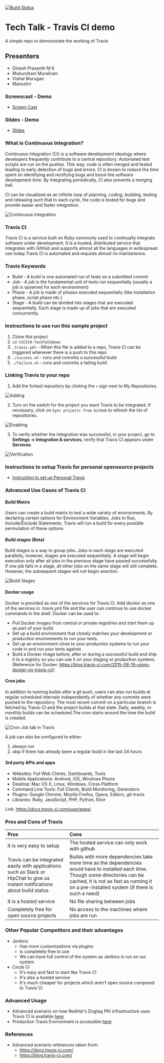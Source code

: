 [![Build Status](https://travis-ci.org/SilleBille/CSC519-TechTalkDemo.svg?branch=master)](https://travis-ci.org/SilleBille/CSC519-TechTalkDemo)

# Tech Talk - Travis CI demo

A simple repo to demonstrate the working of Travis

## Presenters
- Dinesh Prasanth M K
- Mukundram Muraliram
- Vishal Murugan
- Manushri

### Screencast - Demo
- [Screen Cast](https://youtu.be/SGGI7g2pjrY)

### Slides - Demo
- [Slides](https://docs.google.com/a/ncsu.edu/presentation/d/1KHg0NRKmN-UuNzs5eLzCP_L7MbhOxMFBYP0836zA5mY/edit?usp=sharing)

### What is Continuous Integration?

Continuous Integration (CI) is a software development ideology where developers frequently contribute to a central repository. Automated test scripts are run on the pushes. This way, code is often merged and tested leading to early detection of bugs and errors. CI is known to reduce the time spent on identifying and rectifying bugs and boost the software development time. By integrating periodically, CI also prevents a merging hell.

CI can be visualized as an infinite loop of planning, coding, building, testing and releasing such that in each cycle, the code is tested for bugs and provide easier and faster integration. 

![Continuous Integration](https://www.soasta.com/wp-content/uploads/2016/01/infitiny-circle_v1.png)



### Travis CI

Travis CI is a service built on Ruby commonly used to continually integrate software under development. It is a hosted, distributed service that integrates with GitHub and supports almost all the languages in widespread use today.Travis CI is automated and requires almost no maintanence. 

### Travis Keywords

- Build - A build is one automated run of tests on a submitted commit
- Job - A job is the fundamental unit of tests run sequentially (usually a job is spawned for each environment)
- Phase - A job is made of phases executed sequentially (like installation phase, script phase etc.)
- Stage - A build can be divided into stages that are executed sequentially. Each stage is made up of jobs that are executed concurrently. 

### Instructions to use run this sample project
1. Clone this project
2. `cd CSC519-TechTalkDemo`
3. `.travis.yml` - When this file is added to a repo, Travis CI can be triggered whenever there is a push to this repo
4. `./success.sh` - runs and commits a successful build
5. `./failure.sh` - runs and commits a failing build

### Linking Travis to your repo
1. Add the forked repository by clicking the `+` sign next to My Repositories. 

![Adding](http://pki.fedoraproject.org/images/a/ac/Travis_2.png)

2. Turn on the switch for the project you want Travis to be integrated. If necessary, click on `Sync projects from GitHub` to refresh the list of repositories. 

![Enabling](http://pki.fedoraproject.org/images/0/0c/Travis_4.png)

3. To verify whether the integration was successful, in your project, go to **Settings -> Integration & services**, verify that Travis CI appears under **Services**. 

![Verification](http://pki.fedoraproject.org/images/thumb/8/81/Travis_5.png/800px-Travis_5.png)


### Instructions to setup Travis for personal opensource projects
- [Instruction to set up Personal Travis](http://pki.fedoraproject.org/wiki/Personal_Travis_CI_build)
### Advanced Use Cases of Travis CI
#### Build Matrix
Users can create a build matrix to test a wide variety of environments. By declaring certain options for Environment Variables, Jobs to Run, Include/Exclude Statements, Travis will run a build for every possible permutation of these options. 

#### Build stages (Beta)
Build stages is a way to group jobs. Jobs in each stage are executed parallelly, however, stages are executed sequentially.
A stage will begin execution only after all jobs in the previous stage have passed successfully. If one job fails in a stage, all other jobs on the same stage will still complete. However, the subsequent stages will not begin exection.

![Build Stages](https://cloud.githubusercontent.com/assets/3729517/25229553/0868909c-25d1-11e7-9263-b076fdef9288.gif)

#### Docker usage
Docker is provided as one of the services for Travis CI.  Add docker as one of the services in .travis.yml file and the user can continue to use docker commands in the shell.
Docker can be used to:
-   Pull Docker images from central or private registries and start them up as part of your build.
-   Set up a build environment that closely matches your development or production environments to run your tests.
-   Set up an environment close to your production systems to run your code in and run your tests against.
-   Build a Docker image before, after or during a successful build and ship it to a registry so you can use it on your staging or production systems.
(Reference for Docker: https://blog.travis-ci.com/2015-08-19-using-docker-on-travis-ci/)

#### Cron jobs
In addition to running builds after a git push, users can also run builds at regular scheduled intervals independently of whether any commits were pushed to the repository. The most recent commit on a particular branch is fetched by Travis-CI and the project builds at that state. Daily, weekly, or monthly builds can be scheduled.The cron starts around the time the build is created.

![Cron Job tab in Travis](https://blog.travis-ci.com/images/2016-12-06.16.00.59.png)

A job can also be configured to either:
1. always run
2. skip if there has already been a regular build in the last 24 hours

#### 3rd party APIs and apps
-   Websites: Full Web Clients, Dashboards, Tools
-   Mobile Applications: Android, iOS, Windows Phone
-   Desktop: Mac OS X, Linux, Windows, Cross Platform
-   Command Line Tools: Full Clients, Build Monitoring, Generators
-   Plugins: Google Chrome, Mozilla Firefox, Opera, Editors, git-travis 
-   Libraries: Ruby, JavaScript, PHP, Python, Elixir

Link: https://docs.travis-ci.com/user/apps/

### Pros and Cons of Travis
| **Pros** | **Cons** |
|:---------|:---------|
|It is very easy to setup| The hosted service can only work with github|
|Travis can be integrated easily with applications such as Slack or HipChat to give us instant notifications about build status|Builds with more dependencies take more time as the dependencies would have to installed each time. Though some directories can be cached, it is not as fast as running it on a pre-installed system (if there is such a need)|
|It is a hosted service|No file sharing between jobs|
|Completely free for open source projects|No access to the machines where jobs are run|

### Other Popular Competitors and their advantages
- Jenkins
    - Has more customizations via plugins
    - Is completely free to use
    - We can have full control of the system as Jenkins is run on our system
- Circle CI
    - It's easy and fast to start like Travis CI
    - It's also a hosted service
    - It's much cheaper for projects which aren't open source compared to Travis CI

### Advanced Usage
- Advanced scenario on how RedHat's Dogtag PKI infrastructure uses Travis CI is available [here](http://pki.fedoraproject.org/wiki/Travis_CI#Pictorial_Representation)
- Production Travis Environment is accessible [here](https://travis-ci.org/dogtagpki/pki)

### References
- Advanced scenario references taken from:
    - https://docs.travis-ci.com/
    - https://blog.travis-ci.com/
